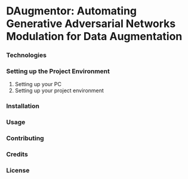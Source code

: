 # DAugmentor: Automating Generative Adversarial Networks Modulation for Data Augmentation

### Technologies 

### Setting up the Project Environment  
1. Setting up your PC
2. Setting up your project environment 

### Installation

### Usage

### Contributing

### Credits

### License
